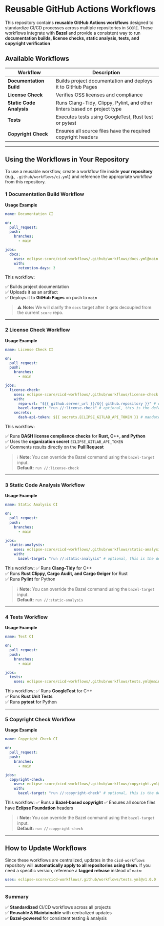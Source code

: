 
# Reusable GitHub Actions Workflows

This repository contains **reusable GitHub Actions workflows** designed to standardize CI/CD processes across multiple repositories
in `SCORE`. 
These workflows integrate with **Bazel** and provide a consistent way to run **documentation builds, license checks, static analysis, tests, and copyright verification**

## Available Workflows

| Workflow | Description |
|----------|------------|
| **Documentation Build** | Builds project documentation and deploys it to GitHub Pages |
| **License Check** | Verifies OSS licenses and compliance |
| **Static Code Analysis** | Runs Clang-Tidy, Clippy, Pylint, and other linters based on project type |
| **Tests** | Executes tests using GoogleTest, Rust test or pytest |
| **Copyright Check** | Ensures all source files have the required copyright headers |

---

## Using the Workflows in Your Repository

To use a reusable workflow, create a workflow file inside **your repository** (e.g., `.github/workflows/ci.yml`) and reference the appropriate workflow from this repository.

### **1️ Documentation Build Workflow**
**Usage Example**
```yaml 
name: Documentation CI

on:
  pull_request:
  push:
    branches:
      - main

jobs:
  docs:
    uses: eclipse-score/cicd-workflows/.github/workflows/docs.yml@main
    with:
      retention-days: 3
```
This workflow:

✅ Builds project documentation  
✅ Uploads it as an artifact  
✅ Deploys it to **GitHub Pages** on push to `main`  

> ⚠️ **Note:** We will clarify the `docs` target after it gets decoupled from the current `score` repo.

---

### **2️ License Check Workflow**
**Usage Example**
```yaml
name: License Check CI

on:
  pull_request:
  push:
    branches:
      - main

jobs:
  license-check:
    uses: eclipse-score/cicd-workflows/.github/workflows/license-check.yml@main
    with:
      repo-url: "${{ github.server_url }}/${{ github.repository }}" # optional, this is the default
      bazel-target: "run //:license-check" # optional, this is the default
    secrets:
      dash-api-token: ${{ secrets.ECLIPSE_GITLAB_API_TOKEN }} # mandatory - the Eclispe DASH API token 
```

This workflow:

✅ Runs **DASH license compliance checks** for **Rust, C++, and Python**  
✅ Uses the **organization secret** `ECLIPSE_GITLAB_API_TOKEN`  
✅ Comments results directly on the **Pull Request**

> ℹ️ **Note:** You can override the Bazel command using the `bazel-target` input.  
> **Default:** `run //:license-check`

---

### **3️ Static Code Analysis Workflow**
**Usage Example**
```yaml
name: Static Analysis CI

on:
  pull_request:
  push:
    branches:
      - main

jobs:
  static-analysis:
    uses: eclipse-score/cicd-workflows/.github/workflows/static-analysis.yml@main
    with:
      bazel-target: "run //:static-analysis" # optional, this is the default
```

This workflow:
✅ Runs **Clang-Tidy** for C++  
✅ Runs **Rust Clippy, Cargo Audit, and Cargo Geiger** for Rust  
✅ Runs **Pylint** for Python  

> ℹ️ **Note:** You can override the Bazel command using the `bazel-target` input.  
> **Default:** `run //:static-analysis`

---

### **4️ Tests Workflow**
**Usage Example**
```yaml
name: Test CI

on:
  pull_request:
  push:
    branches:
      - main

jobs:
  tests:
    uses: eclipse-score/cicd-workflows/.github/workflows/tests.yml@main
```

This workflow:
✅ Runs **GoogleTest** for C++  
✅ Runs **Rust Unit Tests**  
✅ Runs **pytest** for Python  

---

### **5️ Copyright Check Workflow**
**Usage Example**
```yaml
name: Copyright Check CI

on:
  pull_request:
  push:
    branches:
      - main

jobs:
  copyright-check:
    uses: eclipse-score/cicd-workflows/.github/workflows/copyright.yml@main
    with:
      bazel-target: "run //:copyright-check" # optional, this is the default
```

This workflow:
✅ Runs a **Bazel-based copyright**
✅ Ensures all source files have **Eclipse Foundation** headers

> ℹ️ **Note:** You can override the Bazel command using the `bazel-target` input.  
> **Default:** `run //:copyright-check`

---

##  How to Update Workflows
Since these workflows are centralized, updates in the `cicd-workflows` repository will **automatically apply to all repositories using them**. If you need a specific version, reference a **tagged release** instead of `main`:
```yaml
uses: eclipse-score/cicd-workflows/.github/workflows/tests.yml@v1.0.0
```

---

### **Summary**
✅ **Standardized** CI/CD workflows across all projects  
✅ **Reusable & Maintainable** with centralized updates  
✅ **Bazel-powered** for consistent testing & analysis  
